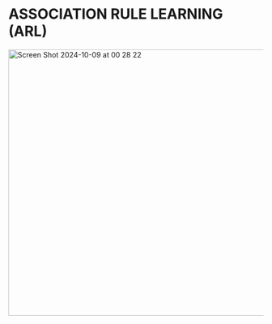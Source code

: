# ASSOCIATION RULE LEARNING (ARL)

<img width="526" alt="Screen Shot 2024-10-09 at 00 28 22" src="https://github.com/user-attachments/assets/4e7d7e87-046a-4bb9-b38e-a020dd8e2c0a">
